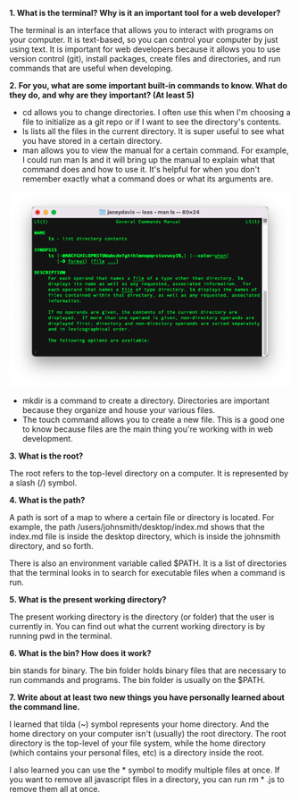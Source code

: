 **1. What is the terminal? Why is it an important tool for a web developer?**

The terminal is an interface that allows you to interact with programs on your computer. It is text-based, so you can control your computer by just using text. It is important for web developers because it allows you to use version control (git), install packages, create files and directories, and run commands that are useful when developing.

**2. For you, what are some important built-in commands to know. What do they do, and why are they important? (At least 5)**
- cd allows you to change directories. I often use this when I'm choosing a file to initialize as a git repo or if I want to see the directory's contents.
- ls lists all the files in the current directory. It is super useful to see what you have stored in a certain directory.
- man allows you to view the manual for a certain command. For example, I could run man ls and it will bring up the manual to explain what that command does and how to use it. It's helpful for when you don't remember exactly what a command does or what its arguments are.

![](man_ls.png)

- mkdir is a command to create a directory. Directories are important because they organize and house your various files.
- The touch command allows you to create a new file. This is a good one to know because files are the main thing you're working with in web development.

**3. What is the root?**

The root refers to the top-level directory on a computer. It is represented by a slash (/) symbol.

**4. What is the path?**

A path is sort of a map to where a certain file or directory is located. For example, the path /users/johnsmith/desktop/index.md shows that the index.md file is inside the desktop directory, which is inside the johnsmith directory, and so forth.

There is also an environment variable called $PATH. It is a list of directories that the terminal looks in to search for executable files when a command is run.

**5. What is the present working directory?**

The present working directory is the directory (or folder) that the user is currently in. You can find out what the current working directory is by running pwd in the terminal. 

**6. What is the bin? How does it work?**

bin stands for binary. The bin folder holds binary files that are necessary to run commands and programs. The bin folder is usually on the $PATH.


**7. Write about at least two new things you have personally learned about the command line.**

I learned that tilda (~) symbol represents your home directory. And the home directory on your computer isn't (usually) the root directory. The root directory is the top-level of your file system, while the home directory (which contains your personal files, etc) is a directory inside the root.

I also learned you can use the * symbol to modify multiple files at once. If you want to remove all javascript files in a directory, you can run rm * .js to remove them all at once.
